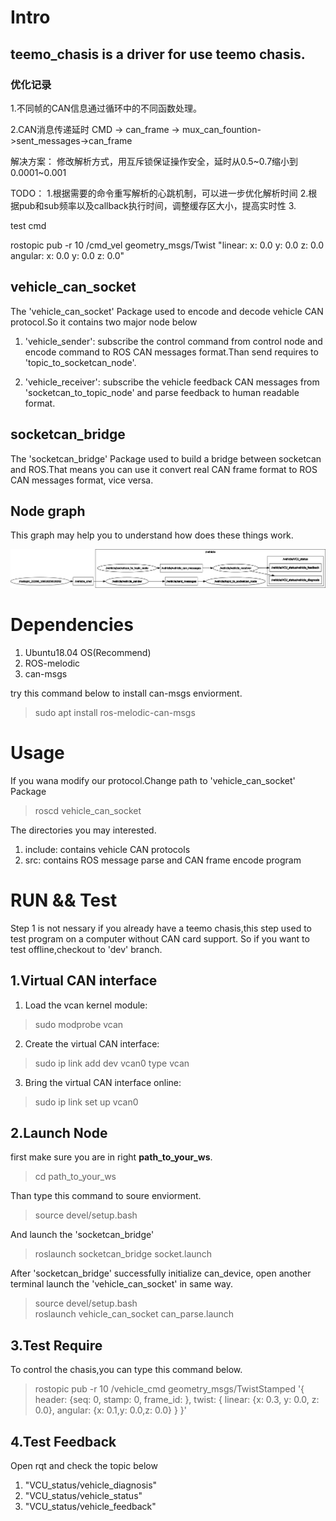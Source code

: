 #	Intro
**teemo_chasis** is a driver for use teemo chasis.
---
### 优化记录

1.不同帧的CAN信息通过循环中的不同函数处理。

2.CAN消息传递延时
CMD -> can_frame -> mux_can_fountion->sent_messages->can_frame

解决方案：
修改解析方式，用互斥锁保证操作安全，延时从0.5~0.7缩小到0.0001~0.001

TODO：
1.根据需要的命令重写解析的心跳机制，可以进一步优化解析时间
2.根据pub和sub频率以及callback执行时间，调整缓存区大小，提高实时性
3.

test cmd

 rostopic pub -r 10 /cmd_vel geometry_msgs/Twist "linear:
  x: 0.0
  y: 0.0
  z: 0.0
angular:
  x: 0.0
  y: 0.0
  z: 0.0" 

##  vehicle_can_socket
The 'vehicle_can_socket' Package used to encode and decode vehicle CAN protocol.So it contains two major node below
1.  'vehicle_sender': subscribe the control command from control node and encode command to ROS CAN messages format.Than send requires to 'topic_to_socketcan_node'.

2.  'vehicle_receiver': subscribe the vehicle feedback CAN messages from 'socketcan_to_topic_node' and parse feedback to human readable format.

##  socketcan_bridge
The 'socketcan_bridge' Package used to build a bridge between socketcan and ROS.That means you can use it convert real CAN frame format to ROS CAN messages format, vice versa.

##  Node graph
This graph may help you to understand how does these things work.

![rosgraph](./rosgraph.png)


#	Dependencies
1.  Ubuntu18.04 OS(Recommend)
2.  ROS-melodic
3.  can-msgs

try this command below to install can-msgs enviorment.
>	sudo apt install ros-melodic-can-msgs


#	Usage
If you wana modify our protocol.Change path to 'vehicle_can_socket' Package
> roscd vehicle_can_socket

The directories you may interested.
1.	include: contains vehicle CAN protocols
2.	src: contains ROS message parse and CAN frame encode program


#	RUN && Test
Step 1 is not nessary if you already have a teemo chasis,this step used to test program on a computer without CAN card support.
So if you want to test offline,checkout to 'dev' branch.

##	1.Virtual CAN interface 
1.	Load the vcan kernel module: 
> sudo modprobe vcan
2.	Create the virtual CAN interface: 
> sudo ip link add dev vcan0 type vcan
3.	Bring the virtual CAN interface online: 
> sudo ip link set up vcan0

##  2.Launch Node
first make sure you are in right **path_to_your_ws**.
> cd path_to_your_ws

Than type this command to soure enviorment.
> source devel/setup.bash

And launch the 'socketcan_bridge'
> roslaunch socketcan_bridge socket.launch

After 'socketcan_bridge' successfully initialize can_device, open another terminal launch the 'vehicle_can_socket' in same way.
> source devel/setup.bash   \
> roslaunch vehicle_can_socket can_parse.launch

##  3.Test Require
To control the chasis,you can type this command below.
>rostopic pub -r 10 /vehicle_cmd geometry_msgs/TwistStamped '{
header: {seq: 0, stamp: 0, frame_id: },
twist: {
linear: {x: 0.3, y: 0.0, z: 0.0},
angular: {x: 0.1,y: 0.0,z: 0.0}
}
}'

##  4.Test Feedback
Open rqt and check the topic below

1.  "VCU_status/vehicle_diagnosis"
2.  "VCU_status/vehicle_status"
3.  "VCU_status/vehicle_feedback"
